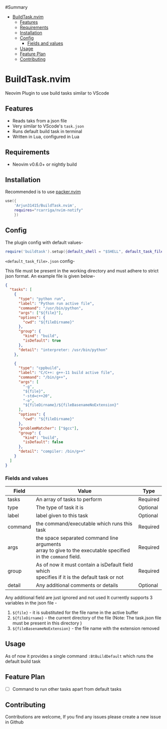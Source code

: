 #Summary 

- [BuildTask.nvim](#section-id-1)
  - [Features](#section-id-5)
  - [Requirements](#section-id-12)
  - [Installation](#section-id-16)
  - [Config](#section-id-27)
    - [Fields and values](#section-id-84)
  - [Usage](#section-id-103)
  - [Feature Plan](#section-id-107)
  - [Contributing](#section-id-111)
  


<div id='section-id-1'/>

# BuildTask.nvim

Neovim Plugin to use build tasks similar to VScode

<div id='section-id-5'/>

## Features

- Reads taks from a json file
- Very similar to VScode's `task.json`
- Runs default build task in terminal
- Written in Lua, configured in Lua

<div id='section-id-12'/>

## Requirements

- Neovim v0.6.0+ or nightly build

<div id='section-id-16'/>

## Installation

Recommended is to use [packer.nvim](https://github.com/wbthomason/packer.nvim)

```lua
use({
    'Arjun31415/BuildTask.nvim',
    requires="rcarriga/nvim-notify"
    })
```

<div id='section-id-27'/>

## Config

The plugin config with default values-

```lua
require('buildtask').setup({default_shell = "$SHELL", default_task_file="task.json"})

```

`<default_task_file>.json` config-

This file must be present in the working directory and must adhere to strict json format.
An example file is given below-

```json
{
  "tasks": [
    {
      "type": "python run",
      "label": "Python run active file",
      "command": "/usr/bin/python",
      "args": ["${file}"],
      "options": {
        "cwd": "${fileDirname}"
      },
      "group": {
        "kind": "build",
        "isDefault": true
      },
      "detail": "interpreter: /usr/bin/python"
    },

    {
      "type": "cppbuild",
      "label": "C/C++: g++-11 build active file",
      "command": "/bin/g++",
      "args": [
        "-g",
        "${file}",
        "-std=c++20",
        "-o",
        "${fileDirname}/${fileBasenameNoExtension}"
      ],
      "options": {
        "cwd": "${fileDirname}"
      },
      "problemMatcher": ["$gcc"],
      "group": {
        "kind": "build",
        "isDefault": false
      },
      "detail": "compiler: /bin/g++"
    }
  ]
}
```

<div id='section-id-84'/>

### Fields and values

| Field   | Value                                                                                                                  | Type     |
| ------- | ---------------------------------------------------------------------------------------------------------------------- | -------- |
| tasks   | An array of tasks to perform                                                                                           | Required |
| type    | The type of task it is                                                                                                 | Optional |
| label   | label given to this task                                                                                               | Optional |
| command | the command/executable which runs this task                                                                            | Required |
| args    | the space separated command line arguments <br> array to give to the executable specified <br> in the `command` field. | Required |
| group   | As of now it must contain a isDefault field which <br> specifies if it is the default task or not                      | Required |
| detail  | Any additional comments or details                                                                                     | Optional |

Any additional field are just ignored and not used
It currently supports 3 variables in the json file -

1. `${file}` - it is substituted for the file name in the active buffer
2. `${fileDirname}` - the current directory of the file (Note: The task.json file must be present in this directory )
3. `${fileBasenameNoExtension}` - the file name with the extension removed

<div id='section-id-103'/>

## Usage

As of now it provides a single command `:BtBuildDefault` which runs the default build task

<div id='section-id-107'/>

## Feature Plan

- [ ] Command to run other tasks apart from default tasks

<div id='section-id-111'/>

## Contributing

Contributions are welcome, If you find any issues please create a new issue in Github
